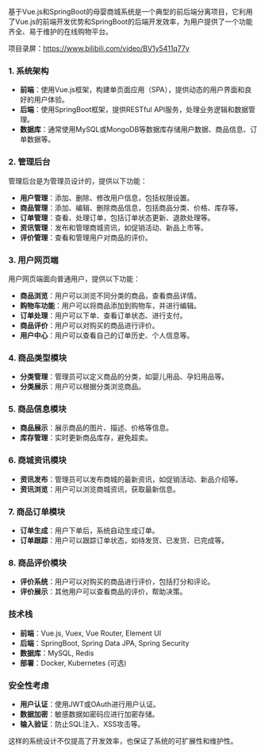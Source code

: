 ﻿基于Vue.js和SpringBoot的母婴商城系统是一个典型的前后端分离项目，它利用了Vue.js的前端开发优势和SpringBoot的后端开发效率，为用户提供了一个功能齐全、易于维护的在线购物平台。

项目录屏：https://www.bilibili.com/video/BV1y5411q77y

### 1. 系统架构

- **前端**：使用Vue.js框架，构建单页面应用（SPA），提供动态的用户界面和良好的用户体验。
- **后端**：使用SpringBoot框架，提供RESTful API服务，处理业务逻辑和数据管理。
- **数据库**：通常使用MySQL或MongoDB等数据库存储用户数据、商品信息、订单数据等。

### 2. 管理后台

管理后台是为管理员设计的，提供以下功能：

- **用户管理**：添加、删除、修改用户信息，包括权限设置。
- **商品管理**：添加、编辑、删除商品信息，包括商品分类、价格、库存等。
- **订单管理**：查看、处理订单，包括订单状态更新、退款处理等。
- **资讯管理**：发布和管理商城资讯，如促销活动、新品上市等。
- **评价管理**：查看和管理用户对商品的评价。

### 3. 用户网页端

用户网页端面向普通用户，提供以下功能：

- **商品浏览**：用户可以浏览不同分类的商品，查看商品详情。
- **购物车功能**：用户可以将商品添加到购物车，并进行编辑。
- **订单处理**：用户可以下单、查看订单状态、进行支付。
- **商品评价**：用户可以对购买的商品进行评价。
- **用户中心**：用户可以查看自己的订单历史、个人信息等。

### 4. 商品类型模块

- **分类管理**：管理员可以定义商品的分类，如婴儿用品、孕妇用品等。
- **分类展示**：用户可以根据分类浏览商品。

### 5. 商品信息模块

- **商品展示**：展示商品的图片、描述、价格等信息。
- **库存管理**：实时更新商品库存，避免超卖。

### 6. 商城资讯模块

- **资讯发布**：管理员可以发布商城的最新资讯，如促销活动、新品介绍等。
- **资讯浏览**：用户可以浏览商城资讯，获取最新信息。

### 7. 商品订单模块

- **订单生成**：用户下单后，系统自动生成订单。
- **订单跟踪**：用户可以跟踪订单状态，如待发货、已发货、已完成等。

### 8. 商品评价模块

- **评价系统**：用户可以对购买的商品进行评价，包括打分和评论。
- **评价展示**：其他用户可以查看商品的评价，帮助决策。

### 技术栈

- **前端**：Vue.js, Vuex, Vue Router, Element UI
- **后端**：SpringBoot, Spring Data JPA, Spring Security
- **数据库**：MySQL, Redis
- **部署**：Docker, Kubernetes (可选)

### 安全性考虑

- **用户认证**：使用JWT或OAuth进行用户认证。
- **数据加密**：敏感数据如密码应进行加密存储。
- **输入验证**：防止SQL注入、XSS攻击等。

这样的系统设计不仅提高了开发效率，也保证了系统的可扩展性和维护性。